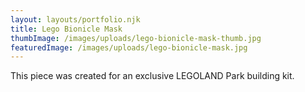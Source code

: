 ```yaml
---
layout: layouts/portfolio.njk
title: Lego Bionicle Mask
thumbImage: /images/uploads/lego-bionicle-mask-thumb.jpg
featuredImage: /images/uploads/lego-bionicle-mask.jpg
---
```

This piece was created for an exclusive LEGOLAND Park building kit.